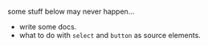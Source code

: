 
some stuff below may never happen...

- write some docs.
- what to do with `select` and `button` as source elements.
